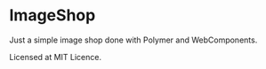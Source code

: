 ImageShop
================================================

Just a simple image shop done with Polymer and WebComponents.

Licensed at MIT Licence.

